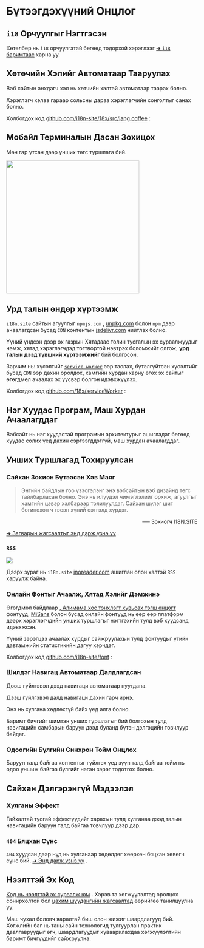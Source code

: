 # Бүтээгдэхүүний Онцлог

## `i18` Орчуулгыг Нэгтгэсэн

Хөтөлбөр нь `i18` орчуулгатай бөгөөд тодорхой хэрэглээг [➔ `i18` баримтаас](/i18) харна уу.

## Хөтөчийн Хэлийг Автоматаар Тааруулах

Вэб сайтын анхдагч хэл нь хөтчийн хэлтэй автоматаар таарах болно.

Хэрэглэгч хэлээ гараар сольсны дараа хэрэглэгчийн сонголтыг санах болно.

Холбогдох код [github.com/i18n-site/18x/src/lang.coffee](https://github.com/i18n-site/18x/blob/main/src/lang.coffee) :

## Мобайл Терминалын Дасан Зохицох

Мөн гар утсан дээр унших төгс туршлага бий.

<img src="//p.3ti.site/1721379497.avif" width="350px">

## <a rel=id href="#ha" id="ha"></a> Урд талын өндөр хүртээмж

`i18n.site` сайтын агуулгыг `npmjs.com` , [unpkg.com](//unpkg.com) болон `npm` дээр ачаалагдсан бусад `CDN` контентын [jsdelivr.com](//jsdelivr.com) нийтлэх болно.

Үүний үндсэн дээр эх газрын Хятадаас толин тусгалын эх сурвалжуудыг нэмж, хятад хэрэглэгчдэд тогтвортой нэвтрэх боломжийг олгож, **урд талын дээд түвшний хүртээмжийг** бий болгосон.

Зарчим нь: хүсэлтийг [`service worker`](https://developer.mozilla.org/docs/Web/API/Service_Worker_API) ээр таслах, бүтэлгүйтсэн хүсэлтийг бусад `CDN` ээр дахин оролдох, хамгийн хурдан хариу өгөх эх сайтыг өгөгдмөл ачаалах эх үүсвэр болгон идэвхжүүлэх.

Холбогдох код [github.com/18x/serviceWorker](https://github.com/i18n-site/18x/tree/main/serviceWorker) :

## Нэг Хуудас Програм, Маш Хурдан Ачаалагддаг

Вэбсайт нь нэг хуудастай програмын архитектурыг ашигладаг бөгөөд хуудас солих үед дахин сэргээгддэггүй, маш хурдан ачаалагддаг.

## Унших Туршлагад Тохируулсан

### Сайхан Зохион Бүтээсэн Хэв Маяг

> Энгийн байдлын гоо үзэсгэлэнг энэ вэбсайтын вэб дизайнд төгс тайлбарласан болно.
> Энэ нь илүүдэл чимэглэлийг орхиж, агуулгыг хамгийн цэвэр хэлбэрээр толилуулдаг.
> Сайхан шүлэг шиг богинохон ч гэсэн хүний сэтгэлд хүрдэг.

<p style="text-align:right">── Зохиогч I18N.SITE</p>

[➔ Загварын жагсаалтыг энд дарж үзнэ үү](/i18n.site/md/styl) .

### `RSS`

![](//p.3ti.site/1725541085.avif)

Дээрх зураг нь `i18n.site` [inoreader.com](//inoreader.com) ашиглан олон хэлтэй `RSS` харуулж байна.

### Онлайн Фонтыг Ачаалж, Хятад Хэлийг Дэмжинэ

Өгөгдмөл байдлаар [, Алимама хос тэнхлэгт хувьсах тэгш өнцөгт](https://www.iconfont.cn/fonts/detail?cnid=pOvFIr086ADR) фонтууд, [MiSans](https://hyperos.mi.com/font/zh/download/) болон бусад онлайн фонтууд нь өөр өөр платформ дээрх хэрэглэгчдийн унших туршлагыг нэгтгэхийн тулд вэб хуудсанд идэвхжсэн.

Үүний зэрэгцээ ачаалах хурдыг сайжруулахын тулд фонтуудыг үгийн давтамжийн статистикийн дагуу хэрчдэг.

Холбогдох код [github.com/i18n-site/font](https://github.com/i18n-site/font) :

### Шилдэг Навигац Автоматаар Далдлагдсан

Доош гүйлгэвэл дээд навигаци автоматаар нуугдана.

Дээш гүйлгэвэл далд навигаци дахин гарч ирнэ.

Энэ нь хулгана хөдлөхгүй байх үед алга болно.

Баримт бичгийг шимтэн унших туршлагыг бий болгохын тулд навигацийн самбарын баруун дээд буланд бүтэн дэлгэцийн товчлуур байдаг.

### Одоогийн Бүлгийн Синхрон Тойм Онцлох

Баруун талд байгаа контентыг гүйлгэх үед зүүн талд байгаа тойм нь одоо уншиж байгаа бүлгийг нэгэн зэрэг тодотгох болно.

## Сайхан Дэлгэрэнгүй Мэдээлэл

### Хулганы Эффект

Гайхалтай тусгай эффектүүдийг харахын тулд хулганаа дээд талын навигацийн баруун талд байгаа товчлуур дээр дар.

### `404` Бяцхан Сүнс

`404` хуудсан дээр нүд нь хулганаар хөдөлдөг хөөрхөн бяцхан хөвөгч сүнс бий. [➔ Энд дарж үзнэ үү](/404) .

## Нээлттэй Эх Код

[Код нь нээлттэй эх сурвалж юм](/i18n.site/c/src) . Хэрэв та хөгжүүлэлтэд оролцох сонирхолтой бол [цахим шуудангийн жагсаалтад](//groups.google.com/u/2/g/i18n-site) өөрийгөө танилцуулна уу.

Маш чухал боловч яаралтай биш олон жижиг шаардлагууд бий. Хөгжлийн баг нь таны сайн технологид тулгуурлан практик даалгавруудыг өгч, шаардлагуудыг хуваарилахдаа хөгжүүлэлтийн баримт бичгүүдийг сайжруулна.